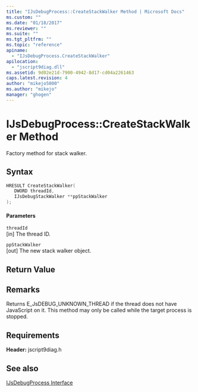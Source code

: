 ```yaml
---
title: "IJsDebugProcess::CreateStackWalker Method | Microsoft Docs"
ms.custom: ""
ms.date: "01/18/2017"
ms.reviewer: ""
ms.suite: ""
ms.tgt_pltfrm: ""
ms.topic: "reference"
apiname: 
  - "IJsDebugProcess.CreateStackWalker"
apilocation: 
  - "jscript9diag.dll"
ms.assetid: 9d02e21d-7900-4942-8d17-cd04a2261463
caps.latest.revision: 4
author: "mikejo5000"
ms.author: "mikejo"
manager: "ghogen"
---
```

# IJsDebugProcess::CreateStackWalker Method
Factory method for stack walker.  
  
## Syntax  
  
```cpp
HRESULT CreateStackWalker(  
   DWORD threadId,  
   IJsDebugStackWalker **ppStackWalker  
);  
```  
  
#### Parameters  
 `threadId`  
 [in] The thread ID.  
  
 `ppStackWalker`  
 [out] The new stack walker object.  
  
## Return Value  
  
## Remarks  
 Returns E_JsDEBUG_UNKNOWN_THREAD if the thread does not have JavaScript on it. This method may only be called while the target process is stopped.  
  
## Requirements  
 **Header:** jscript9diag.h  
  
## See also  
 [IJsDebugProcess Interface](../../winscript/reference/ijsdebugprocess-interface.md)